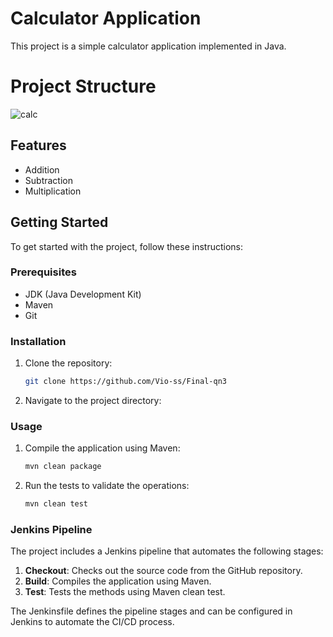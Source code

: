 # Calculator Application

This project is a simple calculator application implemented in Java.

# Project Structure

![calc](https://github.com/Vio-ss/Final-qn3/assets/77194486/58d1a6fa-f918-4709-8c81-e9aa4ef726c6)

## Features

- Addition
- Subtraction
- Multiplication

## Getting Started

To get started with the project, follow these instructions:

### Prerequisites

- JDK (Java Development Kit)
- Maven
- Git

### Installation

1. Clone the repository:

    ```bash
    git clone https://github.com/Vio-ss/Final-qn3
    ```

2. Navigate to the project directory:

### Usage

1. Compile the application using Maven:

    ```bash
    mvn clean package
    ```

2. Run the tests to validate the operations:

    ```bash
    mvn clean test
    ```

### Jenkins Pipeline

The project includes a Jenkins pipeline that automates the following stages:

1. **Checkout**: Checks out the source code from the GitHub repository.
2. **Build**: Compiles the application using Maven.
3. **Test**: Tests the methods using Maven clean test.

The Jenkinsfile defines the pipeline stages and can be configured in Jenkins to automate the CI/CD process.

